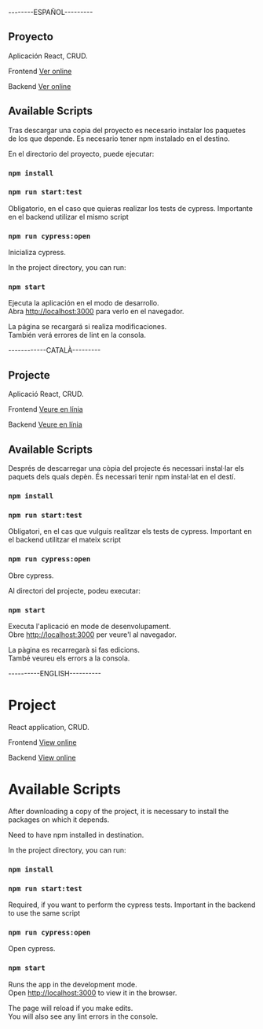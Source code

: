 --------ESPAÑOL---------
## Proyecto
Aplicación React, CRUD.

Frontend [Ver online](https://db-phone-catalog.herokuapp.com/phones)

Backend [Ver online](https://db-phone-catalog.herokuapp.com/phones)

## Available Scripts

Tras descargar una copia del proyecto es necesario instalar los paquetes de los que depende.
Es necesario tener npm instalado en el destino.

En el directorio del proyecto, puede ejecutar:

### `npm install`

### `npm run start:test`

Obligatorio, en el caso que quieras realizar los tests de cypress.
Importante en el backend utilizar el mismo script

### `npm run cypress:open`

Inicializa cypress.

In the project directory, you can run:

### `npm start`

Ejecuta la aplicación en el modo de desarrollo. \
Abra [http://localhost:3000](http://localhost:3000)  para verlo en el navegador.

La página se recargará si realiza modificaciones. \
También verá errores de lint en la consola.


------------CATALÀ---------

## Projecte
Aplicació React, CRUD.

Frontend [Veure en línia](https://db-phone-catalog.herokuapp.com/phones)

Backend [Veure en línia](https://db-phone-catalog.herokuapp.com/phones)

## Available Scripts

Després de descarregar una còpia del projecte és necessari instal·lar els paquets dels quals depèn.
És necessari tenir npm instal·lat en el destí.

### `npm install`

### `npm run start:test`

Obligatori, en el cas que vulguis realitzar els tests de cypress.
Important en el backend utilitzar el mateix script

### `npm run cypress:open`

Obre cypress.

Al directori del projecte, podeu executar:

### `npm start`

Executa l'aplicació en mode de desenvolupament.\
Obre [http://localhost:3000](http://localhost:3000) per veure'l al navegador.

La pàgina es recarregarà si fas edicions.\
També veureu els errors a la consola.

----------ENGLISH----------

# Project

React application, CRUD.

Frontend [View online](https://db-phone-catalog.herokuapp.com/phones)

Backend [View online](https://db-phone-catalog.herokuapp.com/phones)

# Available Scripts

After downloading a copy of the project, it is necessary to install the packages on which it depends.

Need to have npm installed in destination.

In the project directory, you can run:

### `npm install`


### `npm run start:test`

Required, if you want to perform the cypress tests.
Important in the backend to use the same script

### `npm run cypress:open`

Open cypress.

### `npm start`

Runs the app in the development mode.\
Open [http://localhost:3000](http://localhost:3000) to view it in the browser.

The page will reload if you make edits.\
You will also see any lint errors in the console.